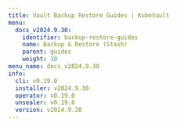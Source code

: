 ```yaml
---
title: Vault Backup Restore Guides | KubeVault
menu:
  docs_v2024.9.30:
    identifier: backup-restore-guides
    name: Backup & Restore (Stash)
    parent: guides
    weight: 10
menu_name: docs_v2024.9.30
info:
  cli: v0.19.0
  installer: v2024.9.30
  operator: v0.19.0
  unsealer: v0.19.0
  version: v2024.9.30
---
```


